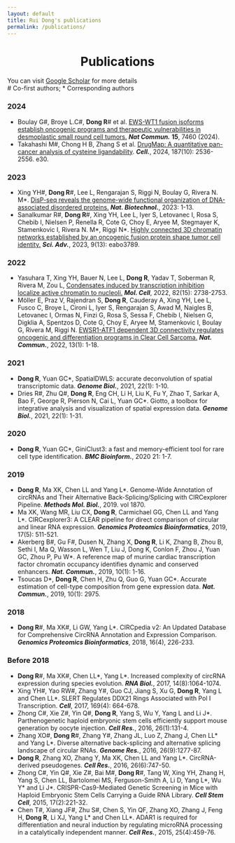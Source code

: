 ```yaml
---
layout: default
title: Rui Dong's publications
permalink: /publications/
---
```


<div align="center">
  <h1>Publications</h1>
</div>

<!-- A list is also available [online](https://scholar.google.com/citations?user=wcQO0GAAAAAJ&hl=zh-CN) -->
You can visit [Google Scholar](https://scholar.google.com/citations?user=wcQO0GAAAAAJ&hl) for more details<br>
\# Co-first authors; \* Corresponding authors

### **2024**

* Boulay G#, Broye L.C#, **Dong R**# et al. [EWS-WT1 fusion isoforms establish oncogenic programs and therapeutic vulnerabilities in desmoplastic small round cell tumors.](https://www.nature.com/articles/s41467-024-51851-3) ***Nat Commun.*** **15**, 7460 (2024). 
* Takahashi M#, Chong H B, Zhang S et al. [DrugMap: A quantitative pan-cancer analysis of cysteine ligandability](https://www.cell.com/cell/abstract/S0092-8674(24)00318-0). ***Cell.***, 2024, 187(10): 2536-2556. e30.

### **2023**

* Xing YH\#, **Dong R**\#, Lee L, Rengarajan S, Riggi N, Boulay G, Rivera N. M\*. [DisP-seq reveals the genome-wide functional organization of DNA-associated disordered proteins.](https://www.nature.com/articles/s41587-023-01737-4) ***Nat. Biotechnol.***, 2023: 1-13.
* Sanalkumar R\#, **Dong R**\#, Xing YH, Lee L, Iyer S, Letovanec I, Rosa S, Chebib I, Nielsen P, Renella R, Cote G, Choy E, Aryee M, Stegmayer K, Stamenkovic I, Rivera N. M\*, Riggi N\*. [Highly connected 3D chromatin networks established by an oncogenic fusion protein shape tumor cell identity.](https://www.science.org/doi/10.1126/sciadv.abo3789) ***Sci. Adv.***, 2023, 9(13): eabo3789.

### **2022**

* Yasuhara T, Xing YH, Bauer N, Lee L, **Dong R**, Yadav T, Soberman R, Rivera M, Zou L, [Condensates induced by transcription inhibition localize active chromatin to nucleoli.](https://www.cell.com/molecular-cell/fulltext/S1097-2765\(22\)00444-0) ***Mol. Cell***, 2022, 82(15): 2738-2753.
* Möller E, Praz V, Rajendran S, **Dong R**, Cauderay A, Xing YH, Lee L, Fusco C, Broye L, Cironi L, Iyer S, Rengarajan S, Awad M, Naigles B, Letovanec I, Ormas N, Finzi G, Rosa S, Sessa F, Chebib I, Nielsen G, Digklia A, Spentzos D, Cote G, Choy E, Aryee M, Stamenkovic I, Boulay G, Rivera M, Riggi N. [EWSR1-ATF1 dependent 3D connectivity regulates oncogenic and differentiation programs in Clear Cell Sarcoma.](https://www.nature.com/articles/s41467-022-29910-4) ***Nat. Commun.***, 2022, 13(1): 1-18.

### **2021**

* **Dong R**, Yuan GC\*, SpatialDWLS: accurate deconvolution of spatial transcriptomic data. ***Genome Biol.***, 2021, 22(1): 1-10.
* Dries R\#, Zhu Q\#, **Dong R**, Eng CH, Li H, Liu K, Fu Y, Zhao T, Sarkar A, Bao F, George R, Pierson N, Cai L, Yuan GC\*. Giotto, a toolbox for integrative analysis and visualization of spatial expression data. ***Genome Biol.***, 2021, 22(1): 1-31.

### **2020**

* **Dong R**, Yuan GC\*, GiniClust3: a fast and memory-efficient tool for rare cell type identification. ***BMC Bioinform.***, 2020 21: 1-7.

### **2019**

*	**Dong R**, Ma XK, Chen LL and Yang L\*. Genome-Wide Annotation of circRNAs and Their Alternative Back-Splicing/Splicing with CIRCexplorer Pipeline. ***Methods Mol. Biol.***, 2019. vol 1870. 
* Ma XK, Wang MR, Liu CX, **Dong R**, Carmichael GG, Chen LL and Yang L\*. CIRCexplorer3: A CLEAR pipeline for direct comparison of circular and linear RNA expression. ***Genomics Proteomics Bioinformatics***, 2019, 17(5): 511-521.
* Akerberg B\#, Gu F\#, Dusen N, Zhang X, **Dong R**, Li K, Zhang B, Zhou B, Sethi I, Ma Q, Wasson L, Wen T, Liu J, Dong K, Conlon F, Zhou J, Yuan GC, Zhou P, Pu W\*. A reference map of murine cardiac transcription factor chromatin occupancy identifies dynamic and conserved enhancers. ***Nat. Commun.***, 2019, 10(1): 1-16.
* Tsoucas D\*, **Dong R**, Chen H, Zhu Q, Guo G, Yuan GC\*. Accurate estimation of cell-type composition from gene expression data. ***Nat. Commun.***, 2019, 10(1): 2975.

### **2018**

* **Dong R**\#, Ma XK\#, Li GW, Yang L\*. CIRCpedia v2: An Updated Database for Comprehensive CircRNA Annotation and Expression Comparison. ***Genomics Proteomics Bioinformatics***, 2018, 16(4), 226-233.

### **Before 2018**

* **Dong R**\#, Ma XK\#, Chen LL\*, Yang L\*. Increased complexity of circRNA expression during species evolution. ***RNA Biol.***, 2017, 14(8):1064-1074.
* Xing YH\#, Yao RW\#, Zhang Y\#, Guo CJ, Jiang S, Xu G, **Dong R**, Yang L and Chen LL\*. SLERT Regulates DDX21 Rings Associated with Pol I Transcription. ***Cell***, 2017, 169(4): 664-678.
* Zhong C\#, Xie Z\#, Yin Q\#, **Dong R**, Yang S, Wu Y, Yang L and Li J\*. Parthenogenetic haploid embryonic stem cells efficiently support mouse generation by oocyte injection. ***Cell Res.***, 2016, 26(1):131-4.
* Zhang XO\#, **Dong R**\#, Zhang Y\#, Zhang JL, Luo Z, Zhang J, Chen LL\* and Yang L\*. Diverse alternative back-splicing and alternative splicing landscape of circular RNAs. ***Genome Res.***, 2016, 26(9):1277-87.
* **Dong R**, Zhang XO, Zhang Y, Ma XK, Chen LL and Yang L\*. CircRNA-derived pseudogenes. ***Cell Res.***, 2016, 26(6):747-50.
* Zhong C\#, Yin Q\#, Xie Z\#, Bai M\#, **Dong R**\#, Tang W, Xing YH, Zhang H, Yang S, Chen LL, Bartolomei MS, Ferguson-Smith A, Li D, Yang L\*, Wu Y\* and Li J\*. CRISPR-Cas9-Mediated Genetic Screening in Mice with Haploid Embryonic Stem Cells Carrying a Guide RNA Library. ***Cell Stem Cell***, 2015, 17(2):221-32.
* Chen T\#, Xiang JF\#, Zhu S\#, Chen S, Yin QF, Zhang XO, Zhang J, Feng H, **Dong R**, Li XJ, Yang L\* and Chen LL\*. ADAR1 is required for differentiation and neural induction by regulating microRNA processing in a catalytically independent manner. ***Cell Res.***, 2015, 25(4):459-76.

<!-- ### Footer

Last updated: Aug 24 2023 -->
